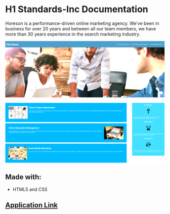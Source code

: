 # H1 Standards-Inc Documentation

Horeson is a performance-driven online marketing agency. We’ve been in business for over 20 years and between all our team members, we have more than 30 years experience in the search marketing industry.

![my screenshot](https://github.com/NickFS/H1-Standards-Inc/blob/master/assets/images/Horiseon-1.PNG)

![my screenshot](https://github.com/NickFS/H1-Standards-Inc/blob/master/assets/images/Horiseon-2.PNG)


## Made with:
* HTML5 and CSS

## [Application Link ](https://nickfs.github.io/H1-Standards-Inc/ "H1-Standards-Inc")



